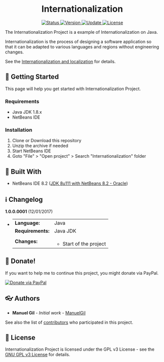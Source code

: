 <div align="center">
	<h1> Internationalization </h1>
</div>

<div align="center">
	<a href="#changelog">
		<img src="https://img.shields.io/badge/stability-stable-green.svg" alt="Status">
	</a>
	<a href="#changelog">
		<img src="https://img.shields.io/badge/release-v1.0.0-blue.svg" alt="Version">
	</a>
	<a href="#changelog">
		<img src="https://img.shields.io/badge/update-december-yellowgreen.svg" alt="Update">
	</a>
	<a href="#license">
		<img src="https://img.shields.io/badge/license-GPL%20v3%20License-green.svg" alt="License">
	</a>
</div>

The Internationalization Project is a example of Internationalization on Java.

Internationalization is the process of designing a software application so that
 it can be adapted to various languages and regions without engineering changes.

See the [Internationalization and localization](https://en.wikipedia.org/wiki/Internationalization_and_localization)
 for details.

<a name="started"></a>
## :traffic_light: Getting Started

This page will help you get started with Internationalization Project.

<a name="requirements"></a>
### Requirements

  * Java JDK 1.8.x
  * NetBeans IDE

<a name="installation"></a>
### Installation

  1. Clone or Download this repository
  2. Unzip the archive if needed
  3. Start NetBeans IDE
  4. Goto "File" > "Open project" > Search "Internationalization" folder

<a name="built"></a>
## :wrench: Built With

  * NetBeans IDE 8.2 ([JDK 8u111 with NetBeans 8.2 - Oracle](http://www.oracle.com/technetwork/es/java/javase/downloads/jdk-netbeans-jsp-3413139-esa.html))

<a name="changelog"></a>
## :information_source: Changelog

**1.0.0.0001** (12/01/2017)

  * <table border="0" cellpadding="4">
		<tr>
			<td>
				<strong>Language:</strong>
			</td>
			<td>
				Java
			</td>
		</tr>
		<tr>
			<td><strong>
				Requirements:
			</strong></td>
			<td>
				Java JDK
			</td>
		</tr>
		<tr>
			<td>
				<strong>Changes:</strong>
			</td>
			<td>
				<ul>
					<li>
						Start of the project
					</li>
				</ul>
			</td>
		</tr>
	</table>

<a name="Donate"></a>
## :gift: Donate!

If you want to help me to continue this project, you might donate via PayPal.

<a href="https://paypal.me/ManuelFGil"><img src="https://www.paypalobjects.com/webstatic/en_US/i/btn/png/btn_donate_92x26.png" alt="Donate via PayPal"></a>

<a name="authors"></a>
## :eyeglasses: Authors

  * **Manuel Gil** - *Initial work* - [ManuelGil](https://github.com/ManuelGil) 

See also the list of [contributors](https://github.com/ManuelGil/Internationalization/contributors)
 who participated in this project.

<a name="license"></a>
## :memo: License

Internationalization Project is licensed under the GPL v3 License - see the
 [GNU GPL v3 License](https://www.gnu.org/licenses/gpl-3.0) for details.
